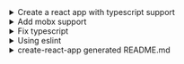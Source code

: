 
<details><summary>Create a react app with typescript support</summary>

  - [create-react-app with typescript](https://facebook.github.io/create-react-app/docs/adding-typescript)

  ```bash
  $npx create-react-app react-ts-mobx --typescript
  ```

</details>

<details><summary>Add mobx support</summary>

- [mobx](https://github.com/mobxjs/mobx)

```
npm install --save mobx mobx-react
```

</details>

<details><summary>Fix typescript</summary>

[How to remove experimentalDecorators warning in VSCode](https://ihatetomatoes.net/how-to-remove-experimentaldecorators-warning-in-vscode/)

```
$ yarn start
It looks like you're trying to use TypeScript but do not have typescript installed.
Please install typescript by running yarn add typescript.
If you are not trying to use TypeScript, please remove the tsconfig.json file from your package root (and any TypeScript files).

$ yarn add typescript

$ yarn start
Experimental support for decorators is a feature that is subject to change in a future release. Set the 'experimentalDecorators' option to remove this warning.  TS1219

```

- Create tsconfig.json file in the root directory of your project and include the following options.

```json
{
    "compilerOptions": {
        "experimentalDecorators": true,
        "allowJs": true
    }
}
```

</details>

<details><summary>Using eslint</summary>
</details>



<details><summary>create-react-app generated README.md</summary>

- [react](https://reactjs.org/)

This project was bootstrapped with [Create React App](https://github.com/facebook/create-react-app).

## Available Scripts

In the project directory, you can run:

### `npm start`

Runs the app in the development mode.<br>
Open [http://localhost:3000](http://localhost:3000) to view it in the browser.

The page will reload if you make edits.<br>
You will also see any lint errors in the console.

### `npm test`

Launches the test runner in the interactive watch mode.<br>
See the section about [running tests](https://facebook.github.io/create-react-app/docs/running-tests) for more information.

### `npm run build`

Builds the app for production to the `build` folder.<br>
It correctly bundles React in production mode and optimizes the build for the best performance.

The build is minified and the filenames include the hashes.<br>
Your app is ready to be deployed!

See the section about [deployment](https://facebook.github.io/create-react-app/docs/deployment) for more information.

### `npm run eject`

**Note: this is a one-way operation. Once you `eject`, you can’t go back!**

If you aren’t satisfied with the build tool and configuration choices, you can `eject` at any time. This command will remove the single build dependency from your project.

Instead, it will copy all the configuration files and the transitive dependencies (Webpack, Babel, ESLint, etc) right into your project so you have full control over them. All of the commands except `eject` will still work, but they will point to the copied scripts so you can tweak them. At this point you’re on your own.

You don’t have to ever use `eject`. The curated feature set is suitable for small and middle deployments, and you shouldn’t feel obligated to use this feature. However we understand that this tool wouldn’t be useful if you couldn’t customize it when you are ready for it.

## Learn More

You can learn more in the [Create React App documentation](https://facebook.github.io/create-react-app/docs/getting-started).

To learn React, check out the [React documentation](https://reactjs.org/).

### Code Splitting

This section has moved here: https://facebook.github.io/create-react-app/docs/code-splitting

### Analyzing the Bundle Size

This section has moved here: https://facebook.github.io/create-react-app/docs/analyzing-the-bundle-size

### Making a Progressive Web App

This section has moved here: https://facebook.github.io/create-react-app/docs/making-a-progressive-web-app

### Advanced Configuration

This section has moved here: https://facebook.github.io/create-react-app/docs/advanced-configuration

### Deployment

This section has moved here: https://facebook.github.io/create-react-app/docs/deployment

### `npm run build` fails to minify

This section has moved here: https://facebook.github.io/create-react-app/docs/troubleshooting#npm-run-build-fails-to-minify

</details>
